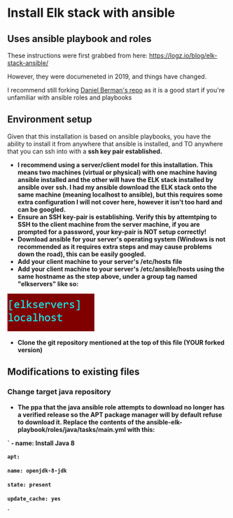 # Install Elk stack with ansible
## Uses ansible playbook and roles
These instructions were first grabbed from here: https://logz.io/blog/elk-stack-ansible/

However, they were documeneted in 2019, and things have changed.

I recommend still forking [Daniel Berman's repo](https://github.com/DanielBerman/ansible-elk-playbook.git) as it is a good start if you're unfamiliar with ansible roles and playbooks

## Environment setup

Given that this installation is based on ansible playbooks, you have the ability to install it from anywhere that ansible is installed, and TO anywhere that you can ssh into with a <strong>ssh key pair established<strong>.

- I recommend using a server/client model for this installation. This means two machines (virtual or physical) with one machine having ansible installed and the other will have the ELK stack installed by ansible over ssh. I had my ansible download the ELK stack onto the same machine (meaning localhost to ansible), but this requires some extra configuration I will not cover here, however it isn't too hard and can be googled.
- Ensure an SSH key-pair is establishing. Verify this by attemtping to SSH to the client machine from the server machine, if you are prompted for a password, your key-pair is <strong>NOT<strong> setup correctly!
- Download ansible for your server's operating system (Windows is not recommended as it requires extra steps and may cause problems down the road), this can be easily googled.
- Add your client machine to your server's /etc/hosts file
- Add your client machine to your server's /etc/ansible/hosts using the same hostname as the step above, under a group tag named "elkservers" like so:

 ![ansible-etc-file-example](ansible-hosts-file-example-entry.PNG)

- Clone the git repository mentioned at the top of this file (YOUR forked version)

## Modifications to existing files
### Change target java repository
- The ppa that the java ansible role attempts to download no longer has a verified release so the APT package manager will by default refuse to download it. Replace the contents of the ansible-elk-playbook/roles/java/tasks/main.yml with this:

`
    - name: Install Java 8

    apt:

    name: openjdk-8-jdk

    state: present

    update_cache: yes 
   `